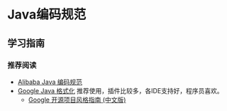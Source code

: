 # Java编码规范

## 学习指南

### 推荐阅读

* [Alibaba Java 编码规范](https://github.com/alibaba/Alibaba-Java-Coding-Guidelines)
* [Google Java 格式化](https://github.com/google/google-java-format) 推荐使用，插件比较多，各IDE支持好，程序员喜欢。
  * [Google 开源项目风格指南 (中文版)](https://github.com/zh-google-styleguide/zh-google-styleguide)
